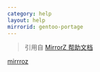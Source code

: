 ```yaml
---
category: help
layout: help
mirrorid: gentoo-portage
---
```


> 引用自 [MirrorZ 帮助文档](https://help.mirrors.cernet.edu.cn/)

[mirrroz](https://mirrors.help/gentoo-portage ':include :type=iframe title="help page for gentoo-portage" width=100% height=1000px style="border-style: solid;border-width: 8px;" id="gentoo-portage-mirror-z"')